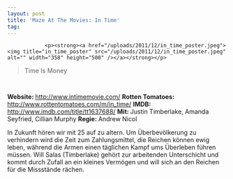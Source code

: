 ```yaml
---
layout: post
title: 'Maze At The Movies: In Time'
tag: 
---
```



                <p><strong><a href="/uploads/2011/12/in_time_poster.jpeg"><img title="in_time_poster" src="/uploads/2011/12/in_time_poster.jpeg" alt="" width="358" height="500" /></a></strong></p>
<blockquote>Time Is Money</blockquote>
<img class="alignnone size-full wp-image-5898" title="movie_review_3stars" src="/uploads/2010/02/movie_review_3stars.png" alt="" width="75" height="15" />
<p><strong> Website: </strong> <a href="http://www.intimemovie.com/"><a href="http://www.intimemovie.com/">http://www.intimemovie.com/</a></a>
<strong>Rotten Tomatoes: </strong><a href="http://www.rottentomatoes.com/m/in_time/"><a href="http://www.rottentomatoes.com/m/in_time/">http://www.rottentomatoes.com/m/in_time/</a></a>
<strong>IMDB: </strong><a href="http://www.imdb.com/title/tt1637688/"><a href="http://www.imdb.com/title/tt1637688/">http://www.imdb.com/title/tt1637688/</a></a>
<strong>Mit: </strong>Justin Timberlake, Amanda Seyfried, Cillian Murphy
<strong>Regie: </strong>Andrew Nicol</p>
<p>In Zukunft hören wir mit 25 auf zu altern. Um Überbevölkerung zu verhindern wird die Zeit zum Zahlungsmittel, die Reichen können ewig leben, während die Armen einen täglichen Kampf ums Überleben führen müssen. Will Salas (Timberlake) gehört zur arbeitenden Unterschicht und kommt durch Zufall an ein kleines Vermögen und will sich an den Reichen für die Missstände rächen.</p>
            

